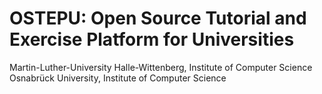 # OSTEPU: Open Source Tutorial and Exercise Platform for Universities

Martin-Luther-University Halle-Wittenberg, Institute of Computer Science  
Osnabrück University, Institute of Computer Science

